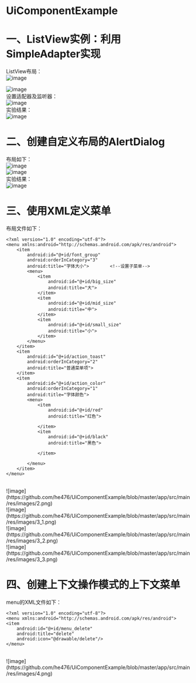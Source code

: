  # UiComponentExample
# 一、ListView实例：利用SimpleAdapter实现
ListView布局：<br>
![image](https://github.com/he476/UiComponentExample/blob/master/app/src/main/res/images/lab3_2.JPG)<br>

![image](https://github.com/he476/UiComponentExample/blob/master/app/src/main/res/images/lab3_3.JPG)<br>
设置适配器及监听器：<br>
![image](https://github.com/he476/UiComponentExample/blob/master/app/src/main/res/images/lab3_1.JPG)<br>
实验结果：<br>
![image](https://github.com/he476/UiComponentExample/blob/master/app/src/main/res/images/1.png)<br>

# 二、创建自定义布局的AlertDialog
布局如下：<br>
![image](https://github.com/he476/UiComponentExample/blob/master/app/src/main/res/images/lab3_2_1.JPG)<br>
![image](https://github.com/he476/UiComponentExample/blob/master/app/src/main/res/images/lab3_2_2.JPG)<br>
实验结果：<br>
![image](https://github.com/he476/UiComponentExample/blob/master/app/src/main/res/images/2.png)<br>

# 三、使用XML定义菜单
布局文件如下：<br>
```
<?xml version="1.0" encoding="utf-8"?>
<menu xmlns:android="http://schemas.android.com/apk/res/android">
    <item
        android:id="@+id/font_group"
        android:orderInCategory="3"
        android:title="字体大小">        <!--设置子菜单-->
        <menu>
            <item
                android:id="@+id/big_size"
                android:title="大">
            </item>
            <item
                android:id="@+id/mid_size"
                android:title="中">
            </item>
            <item
                android:id="@+id/small_size"
                android:title="小">
            </item>
        </menu>
    </item>
    <item
        android:id="@+id/action_toast"
        android:orderInCategory="2"
        android:title="普通菜单项">
    </item>
    <item
        android:id="@+id/action_color"
        android:orderInCategory="1"
        android:title="字体颜色">
        <menu>
            <item
                android:id="@+id/red"
                android:title="红色">

            </item>
            <item
                android:id="@+id/black"
                android:title="黑色">

            </item>

        </menu>
    </item>
</menu>
```
<br>
![image](https://github.com/he476/UiComponentExample/blob/master/app/src/main/res/images/2.png)<br>
![image](https://github.com/he476/UiComponentExample/blob/master/app/src/main/res/images/3_1.png)<br>
![image](https://github.com/he476/UiComponentExample/blob/master/app/src/main/res/images/3_2.png)<br>
![image](https://github.com/he476/UiComponentExample/blob/master/app/src/main/res/images/3_3.png)<br>

# 四、创建上下文操作模式的上下文菜单
menu的XML文件如下：<br>
```
<?xml version="1.0" encoding="utf-8"?>
<menu xmlns:android="http://schemas.android.com/apk/res/android">
<item
    android:id="@+id/menu_delete"
    android:title="delete"
    android:icon="@drawable/delete"/>
</menu>
```
<br>
![image](https://github.com/he476/UiComponentExample/blob/master/app/src/main/res/images/4.png)<br>

